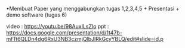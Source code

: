 •Membuat Paper yang menggabungkan tugas 1,2,3,4,5 + Presentasi + demo software (tugas 6)

video : https://youtu.be/98AuxILsZlo
ppt : https://docs.google.com/presentation/d/1t47b-mfTt6QLDn4dg6RxU3NB3czmjQlbJlRkGcyYBLQ/edit#slide=id.p